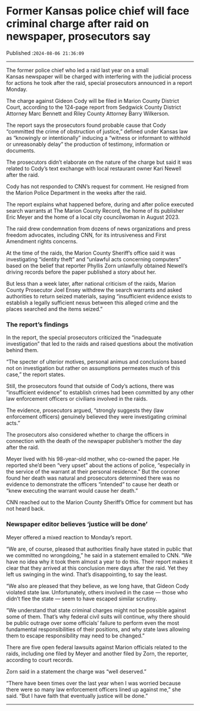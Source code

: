 # Former Kansas police chief will face criminal charge after raid on newspaper, prosecutors say

Published :`2024-08-06 21:36:09`

---

The former police chief who led a raid last year on a small Kansas newspaper will be charged with interfering with the judicial process for actions he took after the raid, special prosecutors announced in a report Monday.

The charge against Gideon Cody will be filed in Marion County District Court, according to the 124-page report from Sedgwick County District Attorney Marc Bennett and Riley County Attorney Barry Wilkerson.

The report says the prosecutors found probable cause that Cody “committed the crime of obstruction of justice,” defined under Kansas law as “knowingly or intentionally” inducing a “witness or informant to withhold or unreasonably delay” the production of testimony, information or documents.

The prosecutors didn’t elaborate on the nature of the charge but said it was related to Cody’s text exchange with local restaurant owner Kari Newell after the raid.

Cody has not responded to CNN’s request for comment. He resigned from the Marion Police Department in the weeks after the raid.

The report explains what happened before, during and after police executed search warrants at The Marion County Record, the home of its publisher Eric Meyer and the home of a local city councilwoman in August 2023.

The raid drew condemnation from dozens of news organizations and press freedom advocates, including CNN, for its intrusiveness and First Amendment rights concerns.

At the time of the raids, the Marion County Sheriff’s office said it was investigating “identity theft” and “unlawful acts concerning computers” based on the belief that reporter Phyllis Zorn unlawfully obtained Newell’s driving records before the paper published a story about her.

But less than a week later, after national criticism of the raids, Marion County Prosecutor Joel Ensey withdrew the search warrants and asked authorities to return seized materials, saying “insufficient evidence exists to establish a legally sufficient nexus between this alleged crime and the places searched and the items seized.”

### The report’s findings

In the report, the special prosecutors criticized the “inadequate investigation” that led to the raids and raised questions about the motivation behind them.

“The specter of ulterior motives, personal animus and conclusions based not on investigation but rather on assumptions permeates much of this case,” the report states.

Still, the prosecutors found that outside of Cody’s actions, there was “insufficient evidence” to establish crimes had been committed by any other law enforcement officers or civilians involved in the raids.

The evidence, prosecutors argued, “strongly suggests they (law enforcement officers) genuinely believed they were investigating criminal acts.”

The prosecutors also considered whether to charge the officers in connection with the death of the newspaper publisher’s mother the day after the raid.

Meyer lived with his 98-year-old mother, who co-owned the paper. He reported she’d been “very upset” about the actions of police, “especially in the service of the warrant at their personal residence.” But the coroner found her death was natural and prosecutors determined there was no evidence to demonstrate the officers “intended” to cause her death or “knew executing the warrant would cause her death.”

CNN reached out to the Marion County Sheriff’s Office for comment but has not heard back.

### Newspaper editor believes ‘justice will be done’

Meyer offered a mixed reaction to Monday’s report.

“We are, of course, pleased that authorities finally have stated in public that we committed no wrongdoing,” he said in a statement emailed to CNN. “We have no idea why it took them almost a year to do this. Their report makes it clear that they arrived at this conclusion mere days after the raid. Yet they left us swinging in the wind. That’s disappointing, to say the least.

“We also are pleased that they believe, as we long have, that Gideon Cody violated state law. Unfortunately, others involved in the case — those who didn’t flee the state — seem to have escaped similar scrutiny.

“We understand that state criminal charges might not be possible against some of them. That’s why federal civil suits will continue, why there should be public outrage over some officials’ failure to perform even the most fundamental responsibilities of their positions, and why state laws allowing them to escape responsibility may need to be changed.”

There are five open federal lawsuits against Marion officials related to the raids, including one filed by Meyer and another filed by Zorn, the reporter, according to court records.

Zorn said in a statement the charge was “well deserved.”

“There have been times over the last year when I was worried because there were so many law enforcement officers lined up against me,” she said. “But I have faith that eventually justice will be done.”

---

